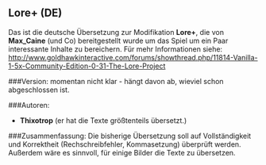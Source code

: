 ## Lore+ (DE)

Das ist die deutsche Übersetzung zur Modifikation **Lore+**, die von **Max_Caine** (und Co) bereitgestellt wurde um das Spiel um ein Paar interessante Inhalte zu bereichern. Für mehr Informationen siehe: http://www.goldhawkinteractive.com/forums/showthread.php/11814-Vanilla-1-5x-Community-Edition-0-31-The-Lore-Project

###Version: 
momentan nicht klar - hängt davon ab, wieviel schon abgeschlossen ist.

###Autoren:
- **Thixotrop** (er hat die Texte größtenteils übersetzt.)

###Zusammenfassung:
Die bisherige Übersetzung soll auf Vollständigkeit und Korrektheit (Rechschreibfehler, Kommasetzung) überprüft werden. Außerdem wäre es sinnvoll, für einige Bilder die Texte zu übersetzen.
